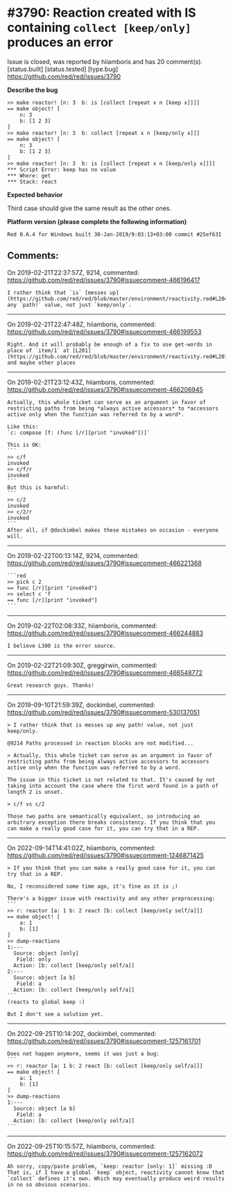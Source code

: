 
#3790: Reaction created with IS containing `collect [keep/only]` produces an error
================================================================================
Issue is closed, was reported by hiiamboris and has 20 comment(s).
[status.built] [status.tested] [type.bug]
<https://github.com/red/red/issues/3790>

**Describe the bug**
```
>> make reactor! [n: 3  b: is [collect [repeat x n [keep x]]]]
== make object! [
    n: 3
    b: [1 2 3]
]
>> make reactor! [n: 3  b: collect [repeat x n [keep/only x]]]
== make object! [
    n: 3
    b: [1 2 3]
]
>> make reactor! [n: 3  b: is [collect [repeat x n [keep/only x]]]]
*** Script Error: keep has no value
*** Where: get
*** Stack: react  
```

**Expected behavior**

Third case should give the same result as the other ones.

**Platform version (please complete the following information)**
```
Red 0.6.4 for Windows built 30-Jan-2019/9:03:13+03:00 commit #25ef631
```



Comments:
--------------------------------------------------------------------------------

On 2019-02-21T22:37:57Z, 9214, commented:
<https://github.com/red/red/issues/3790#issuecomment-466196417>

    I rather think that `is` [messes up](https://github.com/red/red/blob/master/environment/reactivity.red#L204) any `path!` value, not just `keep/only`.

--------------------------------------------------------------------------------

On 2019-02-21T22:47:48Z, hiiamboris, commented:
<https://github.com/red/red/issues/3790#issuecomment-466199553>

    Right. And it will probably be enough of a fix to use get-words in place of `item/1` at [L201](https://github.com/red/red/blob/master/environment/reactivity.red#L201) and maybe other places

--------------------------------------------------------------------------------

On 2019-02-21T23:12:43Z, hiiamboris, commented:
<https://github.com/red/red/issues/3790#issuecomment-466206945>

    Actually, this whole ticket can serve as an argument in favor of restricting paths from being *always active accessors* to *accessors active only when the function was referred to by a word*.
    
    Like this:
    `c: compose [f: (func [/r][print "invoked"])]`
    
    This is OK:
    ```
    >> c/f
    invoked
    >> c/f/r
    invoked
    ```
    But this is harmful:
    ```
    >> c/2
    invoked
    >> c/2/r
    invoked
    ```
    After all, if @dockimbel makes these mistakes on occasion - everyone will.

--------------------------------------------------------------------------------

On 2019-02-22T00:13:14Z, 9214, commented:
<https://github.com/red/red/issues/3790#issuecomment-466221368>

    ```red
    >> pick c 2
    == func [/r][print "invoked"]
    >> select c 'f
    == func [/r][print "invoked"]
    ```

--------------------------------------------------------------------------------

On 2019-02-22T02:08:33Z, hiiamboris, commented:
<https://github.com/red/red/issues/3790#issuecomment-466244883>

    I believe L300 is the error source.

--------------------------------------------------------------------------------

On 2019-02-22T21:09:30Z, greggirwin, commented:
<https://github.com/red/red/issues/3790#issuecomment-466548772>

    Great research guys. Thanks!

--------------------------------------------------------------------------------

On 2019-09-10T21:59:39Z, dockimbel, commented:
<https://github.com/red/red/issues/3790#issuecomment-530137051>

    > I rather think that is messes up any path! value, not just keep/only.
    
    @9214 Paths processed in reaction blocks are not modified...
    
    > Actually, this whole ticket can serve as an argument in favor of restricting paths from being always active accessors to accessors active only when the function was referred to by a word.
    
    The issue in this ticket is not related to that. It's caused by not taking into account the case where the first word found in a path of length 2 is unset.
    
    > c/f vs c/2
    
    Those two paths are semantically equivalent, so introducing an arbitrary exception there breaks consistency. If you think that you can make a really good case for it, you can try that in a REP.

--------------------------------------------------------------------------------

On 2022-09-14T14:41:02Z, hiiamboris, commented:
<https://github.com/red/red/issues/3790#issuecomment-1246871425>

    > If you think that you can make a really good case for it, you can try that in a REP.
    
    No, I reconsidered some time ago, it's fine as it is ;)
    
    There's a bigger issue with reactivity and any other preprocessing:
    ```
    >> r: reactor [a: 1 b: 2 react [b: collect [keep/only self/a]]]
    == make object! [
        a: 1
        b: [1]
    ]
    >> dump-reactions
    1:---
      Source: object [only]
       Field: only
      Action: [b: collect [keep/only self/a]]
    2:---
      Source: object [a b]
       Field: a
      Action: [b: collect [keep/only self/a]]
    ```
    (reacts to global keep :)
    
    But I don't see a solution yet.

--------------------------------------------------------------------------------

On 2022-09-25T10:14:20Z, dockimbel, commented:
<https://github.com/red/red/issues/3790#issuecomment-1257161701>

    Does not happen anymore, seems it was just a bug:
    ```
    >> r: reactor [a: 1 b: 2 react [b: collect [keep/only self/a]]]
    == make object! [
        a: 1
        b: [1]
    ]
    >> dump-reactions
    1:---
      Source: object [a b]
       Field: a
      Action: [b: collect [keep/only self/a]]
    ```

--------------------------------------------------------------------------------

On 2022-09-25T10:15:57Z, hiiamboris, commented:
<https://github.com/red/red/issues/3790#issuecomment-1257162072>

    Ah sorry, copy/paste problem, `keep: reactor [only: 1]` missing :D
    That is, if I have a global `keep` object, reactivity cannot know that `collect` defines it's own. Which may eventually produce weird results in no so obvious scenarios.

